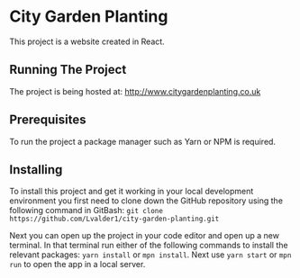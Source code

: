 # City Garden Planting

This project is a website created in React. 

## Running The Project

The project is being hosted at: http://www.citygardenplanting.co.uk

## Prerequisites

To run the project a package manager such as Yarn or NPM is required. 

## Installing

To install this project and get it working in your local development environment you first need to clone down the GitHub repository using the following command in GitBash: `git clone https://github.com/Lvalder1/city-garden-planting.git`

Next you can open up the project in your code editor and open up a new terminal. In that terminal run either of the following commands to install the relevant packages: `yarn install` or `mpn install`. Next use `yarn start` or `mpn run` to open the app in a local server.
